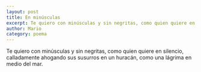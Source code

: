 ```yaml
---
layout: post
title: En minúsculas
excerpt: Te quiero con minúsculas y sin negritas, como quien quiere en silencio, calladamente ahogando sus susurros en un huracán, como una lágrima en medio del mar.
author: Mario
category: poema
---
```


Te quiero con minúsculas y sin negritas, como quien quiere en silencio, calladamente ahogando sus susurros en un huracán, como una lágrima en medio del mar.
